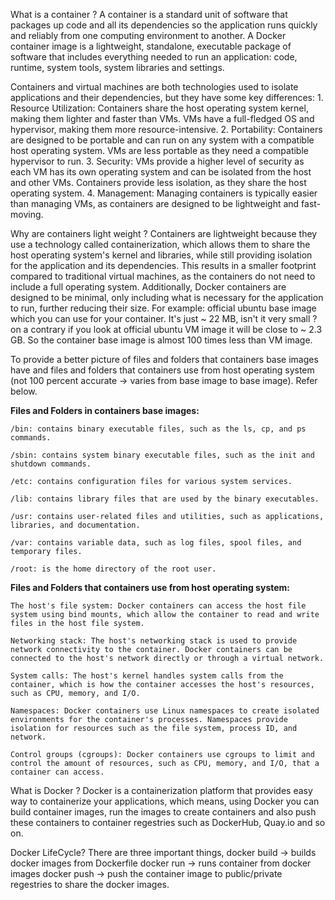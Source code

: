 What is a container ?
A container is a standard unit of software that packages up code and all its dependencies so the application runs quickly and reliably from one computing environment to another. A Docker container image is a lightweight, standalone, executable package of software that includes everything needed to run an application: code, runtime, system tools, system libraries and settings.

Containers and virtual machines are both technologies used to isolate applications and their dependencies, but they have some key differences:
    1. Resource Utilization: Containers share the host operating system kernel, making them lighter and faster than VMs. VMs have a full-fledged OS and hypervisor, making them more resource-intensive.
    2. Portability: Containers are designed to be portable and can run on any system with a compatible host operating system. VMs are less portable as they need a compatible hypervisor to run.
    3. Security: VMs provide a higher level of security as each VM has its own operating system and can be isolated from the host and other VMs. Containers provide less isolation, as they share the host operating system.
    4. Management: Managing containers is typically easier than managing VMs, as containers are designed to be lightweight and fast-moving.

Why are containers light weight ?
Containers are lightweight because they use a technology called containerization, which allows them to share the host operating system's kernel and libraries, while still providing isolation for the application and its dependencies. This results in a smaller footprint compared to traditional virtual machines, as the containers do not need to include a full operating system. Additionally, Docker containers are designed to be minimal, only including what is necessary for the application to run, further reducing their size.
For example: official ubuntu base image which you can use for your container. It's just ~ 22 MB, isn't it very small ? on a contrary if you look at official ubuntu VM image it will be close to ~ 2.3 GB. So the container base image is almost 100 times less than VM image.

To provide a better picture of files and folders that containers base images have and files and folders that containers use from host operating system (not 100 percent accurate -> varies from base image to base image). Refer below.


**Files and Folders in containers base images:**

    /bin: contains binary executable files, such as the ls, cp, and ps commands.

    /sbin: contains system binary executable files, such as the init and shutdown commands.

    /etc: contains configuration files for various system services.

    /lib: contains library files that are used by the binary executables.

    /usr: contains user-related files and utilities, such as applications, libraries, and documentation.

    /var: contains variable data, such as log files, spool files, and temporary files.

    /root: is the home directory of the root user.


**Files and Folders that containers use from host operating system:**

    The host's file system: Docker containers can access the host file system using bind mounts, which allow the container to read and write files in the host file system.

    Networking stack: The host's networking stack is used to provide network connectivity to the container. Docker containers can be connected to the host's network directly or through a virtual network.

    System calls: The host's kernel handles system calls from the container, which is how the container accesses the host's resources, such as CPU, memory, and I/O.

    Namespaces: Docker containers use Linux namespaces to create isolated environments for the container's processes. Namespaces provide isolation for resources such as the file system, process ID, and network.

    Control groups (cgroups): Docker containers use cgroups to limit and control the amount of resources, such as CPU, memory, and I/O, that a container can access.

What is Docker ?
Docker is a containerization platform that provides easy way to containerize your applications, which means, using Docker you can build container images, run the images to create containers and also push these containers to container regestries such as DockerHub, Quay.io and so on.

Docker LifeCycle?
There are three important things,
    docker build -> builds docker images from Dockerfile
    docker run -> runs container from docker images
    docker push -> push the container image to public/private regestries to share the docker images.
    
